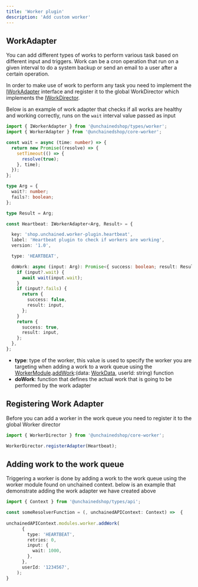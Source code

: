 ```yaml
---
title: 'Worker plugin'
description: 'Add custom worker'
---
```


## WorkAdapter

You can add different types of works to perform various task based on different input and triggers. Work can be a cron operation that run on a given interval to do a system backup or send an email to a user after a certain operation.

In order to make use of work to perform any task you need to implement the [IWorkAdapter](https://docs.unchained.shop/types/types/worker.IWorkerAdapter.html) interface and register it to the global WorkDirector which implements the [IWorkDirector](https://docs.unchained.shop/types/types/worker.IWorkerDirector.html).

Below is an example of work adapter that checks if all works are healthy and working correctly, runs on the  `wait` interval value passed as input


```typescript
import { IWorkerAdapter } from '@unchainedshop/types/worker';
import { WorkerAdapter } from '@unchainedshop/core-worker';

const wait = async (time: number) => {
  return new Promise((resolve) => {
    setTimeout(() => {
      resolve(true);
    }, time);
  });
};

type Arg = {
  wait?: number;
  fails?: boolean;
};

type Result = Arg;

const Heartbeat: IWorkerAdapter<Arg, Result> = {

  key: 'shop.unchained.worker-plugin.heartbeat',
  label: 'Heartbeat plugin to check if workers are working',
  version: '1.0',

  type: 'HEARTBEAT',

  doWork: async (input: Arg): Promise<{ success: boolean; result: Result }> => {
    if (input?.wait) {
      await wait(input.wait);
    }
    if (input?.fails) {
      return {
        success: false,
        result: input,
      };
    }
    return {
      success: true,
      result: input,
    };
  },
};

```
- **type**: type of the worker, this value is used to specify the worker you are targeting when adding a work to a work queue using the [WorkerModule](https://docs.unchained.shop/types/types/worker.WorkerModule.html).[addWork](https://docs.unchained.shop/types/types/worker.WorkerModule.html#__type.addWork):(data: [WorkData](https://docs.unchained.shop/types/interfaces/worker.WorkData.html), userId: string) function
- **doWork**: function that defines the actual work that is going to be performed by the work adapter

## Registering Work Adapter
Before you can add a worker in the work queue you need to register it to the global Worker director

```typescript
import { WorkerDirector } from '@unchainedshop/core-worker';

WorkerDirector.registerAdapter(Heartbeat);
```

## Adding work to the work queue

Triggering a worker is done by adding a work to the work queue using the worker module found on unchained context. below is an example that demonstrate adding the work adapter we have created above

```typescript
import { Context } from '@unchainedshop/types/api';

const someResolverFunction = (, unchainedAPIContext: Context) =>  {
  
unchainedAPIContext.modules.worker.addWork(
      {
        type: 'HEARTBEAT',
        retries: 0,
        input: {
          wait: 1000,
        },
      },
      userId: '1234567',
    );
}

```